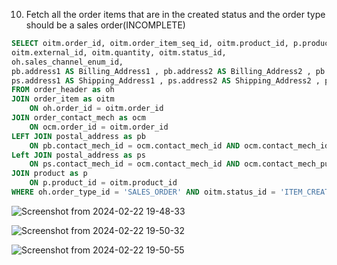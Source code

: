 10. Fetch all the order items that are in the created status and the order type should be a sales order(INCOMPLETE)
```sql
SELECT oitm.order_id, oitm.order_item_seq_id, oitm.product_id, p.product_type_id,
oitm.external_id, oitm.quantity, oitm.status_id, 
oh.sales_channel_enum_id, 
pb.address1 AS Billing_Address1 , pb.address2 AS Billing_Address2 , pb.city AS Billing_City, pb.postal_code AS Billing_code , pb.country_geo_id AS Billing_country,
ps.address1 AS Shipping_Address1 , ps.address2 AS Shipping_Address2 , ps.city AS Shipping_City, ps.postal_code AS Shipping_code , ps.country_geo_id AS Shipping_country
FROM order_header as oh
JOIN order_item as oitm
	ON oh.order_id = oitm.order_id
JOIN order_contact_mech as ocm
	ON ocm.order_id = oitm.order_id 
LEFT JOIN postal_address as pb
	ON pb.contact_mech_id = ocm.contact_mech_id AND ocm.contact_mech_id AND ocm.contact_mech_purpose_type_id = 'BILLING_LOCATION'
Left JOIN postal_address as ps
	ON ps.contact_mech_id = ocm.contact_mech_id AND ocm.contact_mech_purpose_type_id = 'SHIPPING_LOCATION'
JOIN product as p
	ON p.product_id = oitm.product_id
WHERE oh.order_type_id = 'SALES_ORDER' AND oitm.status_id = 'ITEM_CREATED';
```
![Screenshot from 2024-02-22 19-48-33](https://github.com/Khushboop14/Training_assignment/assets/126051670/cbe5610b-eaeb-44cb-9b1d-4651bb54f639)

![Screenshot from 2024-02-22 19-50-32](https://github.com/Khushboop14/Training_assignment/assets/126051670/0031d37a-dc16-43df-a5bd-403ad9c17e4c)

![Screenshot from 2024-02-22 19-50-55](https://github.com/Khushboop14/Training_assignment/assets/126051670/ccda8d94-becf-4f1c-9caf-485720d0b396)



